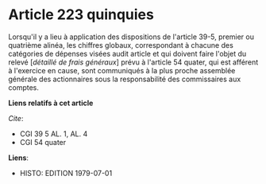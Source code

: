 # Article 223 quinquies

Lorsqu'il y a lieu à application des dispositions de l'article 39-5, premier ou quatrième alinéa, les chiffres globaux,
correspondant à chacune des catégories de dépenses visées audit article et qui doivent faire l'objet du relevé [*détaillé de
frais généraux*] prévu à l'article 54 quater, qui est afférent à l'exercice en cause, sont communiqués à la plus proche
assemblée générale des actionnaires sous la responsabilité des commissaires aux comptes.

**Liens relatifs à cet article**

_Cite_:

  - CGI 39 5 AL. 1, AL. 4
  - CGI 54 quater

**Liens**:

  - HISTO: EDITION 1979-07-01
